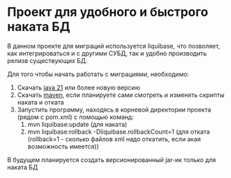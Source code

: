 # Проект для удобного и быстрого наката БД

В данном проекте для миграций используется liquibase, что позволяет, 
как интегрироваться и с другими СУБД, так и удобно производить релизв существующих БД.

Для того чтобы начать работать с миграциями, необходимо:
1. Скачать [java 21](https://www.oracle.com/java/technologies/javase/jdk21-archive-downloads.html) или более новую версию
2. Скачать [maven](https://maven.apache.org/download.cgi), если планируете сами смотреть и изменять скрипты наката и отката
3. Запустить программу, находясь в корневой директории проекта (рядом с pom.xml) с помощью команд:
   1. mvn liquibase:update (для наката)
   2. mvn liquibase:rollback -Dliquibase.rollbackCount=1 (для отката (rollback=1 - сколько файлов xml надо откатить, если акая возможность имеется))

В будущем планируется создать версионированный jar-ик только для наката БД

